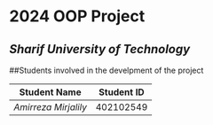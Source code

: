 # **2024** OOP Project
## ***Sharif University of Technology***
##Students involved in the develpment of the project

| Student Name | Student ID |
| --- | --- |
| *Amirreza Mirjalily* | 402102549 |



